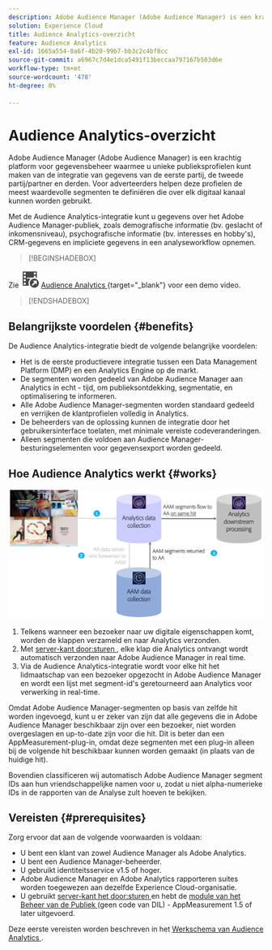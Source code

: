 ```yaml
---
description: Adobe Audience Manager (Adobe Audience Manager) is een krachtig platform voor gegevensbeheer waarmee u unieke publieksprofielen kunt maken van de integratie van gegevens van de eerste partij, de tweede partij/partner en derden. Voor adverteerders helpen deze profielen de meest waardevolle segmenten te definiëren die over elk digitaal kanaal kunnen worden gebruikt.
solution: Experience Cloud
title: Audience Analytics-overzicht
feature: Audience Analytics
exl-id: 1665a554-8a6f-4b20-99b7-bb3c2c4bf8cc
source-git-commit: a6967c7d4e1dca5491f13beccaa797167b503d6e
workflow-type: tm+mt
source-wordcount: '478'
ht-degree: 0%

---
```


# Audience Analytics-overzicht

Adobe Audience Manager (Adobe Audience Manager) is een krachtig platform voor gegevensbeheer waarmee u unieke publieksprofielen kunt maken van de integratie van gegevens van de eerste partij, de tweede partij/partner en derden. Voor adverteerders helpen deze profielen de meest waardevolle segmenten te definiëren die over elk digitaal kanaal kunnen worden gebruikt.

Met de Audience Analytics-integratie kunt u gegevens over het Adobe Audience Manager-publiek, zoals demografische informatie (bv. geslacht of inkomensniveau), psychografische informatie (bv. interesses en hobby&#39;s), CRM-gegevens en impliciete gegevens in een analyseworkflow opnemen.


>[!BEGINSHADEBOX]

Zie ![ VideoCheckedOut ](/help/assets/icons/VideoCheckedOut.svg) [ Audience Analytics ](https://video.tv.adobe.com/v/25450?quality=12&learn=on){target="_blank"} voor een demo video.

>[!ENDSHADEBOX]


## Belangrijkste voordelen {#benefits}

De Audience Analytics-integratie biedt de volgende belangrijke voordelen:

* Het is de eerste productievere integratie tussen een Data Management Platform (DMP) en een Analytics Engine op de markt.
* De segmenten worden gedeeld van Adobe Audience Manager aan Analytics in echt - tijd, om publieksontdekking, segmentatie, en optimalisering te informeren.
* Alle Adobe Audience Manager-segmenten worden standaard gedeeld en verrijken de klantprofielen volledig in Analytics.
* De beheerders van de oplossing kunnen de integratie door het gebruikersinterface toelaten, met minimale vereiste codeveranderingen.
* Alleen segmenten die voldoen aan Audience Manager-besturingselementen voor gegevensexport worden gedeeld.

## Hoe Audience Analytics werkt {#works}

![](assets/mc-aud-dataflow.png)

1. Telkens wanneer een bezoeker naar uw digitale eigenschappen komt, worden de klappen verzameld en naar Analytics verzonden.
1. Met [ server-kant door:sturen ](/help/admin/tools/manage-rs/edit-settings/general/c-server-side-forwarding/ssf.md), elke klap die Analytics ontvangt wordt automatisch verzonden naar Adobe Audience Manager in real time.
1. Via de Audience Analytics-integratie wordt voor elke hit het lidmaatschap van een bezoeker opgezocht in Adobe Audience Manager en wordt een lijst met segment-id&#39;s geretourneerd aan Analytics voor verwerking in real-time.

Omdat Adobe Audience Manager-segmenten op basis van zelfde hit worden ingevoegd, kunt u er zeker van zijn dat alle gegevens die in Adobe Audience Manager beschikbaar zijn over een bezoeker, niet worden overgeslagen en up-to-date zijn voor die hit. Dit is beter dan een AppMeasurement-plug-in, omdat deze segmenten met een plug-in alleen bij de volgende hit beschikbaar kunnen worden gemaakt (in plaats van de huidige hit).

Bovendien classificeren wij automatisch Adobe Audience Manager segment IDs aan hun vriendschappelijke namen voor u, zodat u niet alpha-numerieke IDs in de rapporten van de Analyse zult hoeven te bekijken.

## Vereisten {#prerequisites}

Zorg ervoor dat aan de volgende voorwaarden is voldaan:

* U bent een klant van zowel Audience Manager als Adobe Analytics.
* U bent een Audience Manager-beheerder.
* U gebruikt identiteitsservice v1.5 of hoger.
* Adobe Audience Manager en Adobe Analytics rapporteren suites worden toegewezen aan dezelfde Experience Cloud-organisatie.
* U gebruikt [ server-kant het door:sturen ](/help/admin/tools/manage-rs/edit-settings/general/c-server-side-forwarding/ssf.md) en hebt de [ module van het Beheer van de Publiek ](https://experienceleague.adobe.com/docs/audience-manager/user-guide/implementation-integration-guides/integration-other-solutions/audience-management-module.html?lang=nl-NL) (geen code van DIL) - AppMeasurement 1.5 of later uitgevoerd.

Deze eerste vereisten worden beschreven in het [ Werkschema van Audience Analytics ](/help/integrate/c-audience-analytics/c-workflow/audiences-workflow.md).
